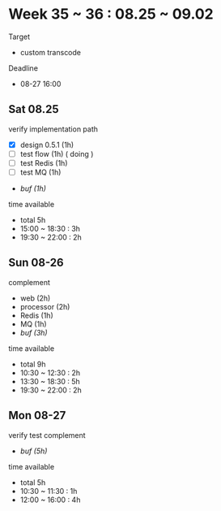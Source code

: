 # Week 35 ~ 36 : 08.25 ~ 09.02

Target

- custom transcode

Deadline

- 08-27 16:00

## Sat 08.25

verify implementation path

- [x] design 0.5.1 (1h)
- [ ] test flow (1h) ( doing )
- [ ] test Redis (1h)
- [ ] test MQ (1h)
- _buf (1h)_

time available

- total 5h
- 15:00 ~ 18:30 : 3h
- 19:30 ~ 22:00 : 2h

## Sun 08-26

complement

- web (2h)
- processor (2h)
- Redis (1h)
- MQ (1h)
- _buf (3h)_

time available

- total 9h
- 10:30 ~ 12:30 : 2h
- 13:30 ~ 18:30 : 5h
- 19:30 ~ 22:00 : 2h

## Mon 08-27

verify test complement

- _buf (5h)_

time available

- total 5h
- 10:30 ~ 11:30 : 1h
- 12:00 ~ 16:00 : 4h
